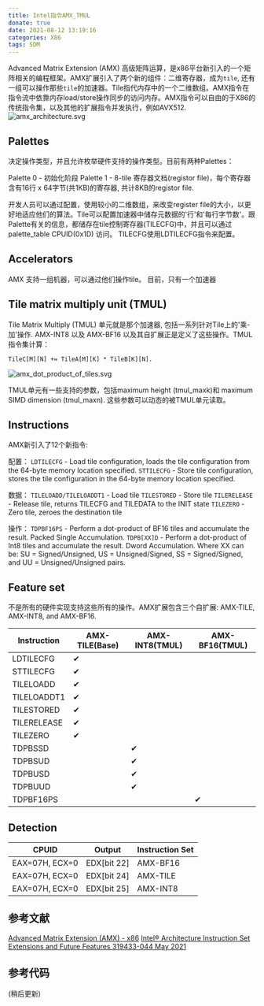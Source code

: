 ```yaml
---
title: Intel指令AMX_TMUL
donate: true
date: 2021-08-12 13:19:16
categories: X86
tags: SDM
---
```


Advanced Matrix Extension (AMX) 高级矩阵运算，是x86平台新引入的一个矩阵相关的编程框架。AMX扩展引入了两个新的组件：二维寄存器，成为`tile`, 还有一组可以操作那些`tile`的加速器。Tile指代内存中的一个二维数组。AMX指令在指令流中依靠内存load/store操作同步的访问内存。AMX指令可以自由的于X86的传统指令集，以及其他的扩展指令并发执行，例如AVX512.
![amx_architecture.svg](amx_architecture.svg)

## Palettes

决定操作类型，并且允许枚举硬件支持的操作类型。目前有两种Palettes：

Palette 0 - 初始化阶段
Palette 1 - 8-tile 寄存器文档(registor file)，每个寄存器含有16行 x 64字节(共1KB)的寄存器, 共计8KB的registor file.

开发人员可以通过配置，使用较小的二维数组，来改变register file的大小，以更好地适应他们的算法。Tile可以配置加速器中储存元数据的'行'和'每行字节数'。跟Palette有关的信息，都储存在tile控制寄存器(TILECFG)中，并且可以通过palette_table CPUID(0x1D) 访问。 TILECFG使用LDTILECFG指令来配置。

## Accelerators

AMX 支持一组机器，可以通过他们操作tile。 目前，只有一个加速器

## Tile matrix multiply unit (TMUL)
Tile Matrix Multiply (TMUL) 单元就是那个加速器, 包括一系列针对Tile上的'乘-加'操作. AMX-INT8 以及 AMX-BF16 以及其自扩展正是定义了这些操作。TMUL指令集计算：
```
TileC[M][N] += TileA[M][K] * TileB[K][N].
```
![amx_dot_product_of_tiles.svg](amx_dot_product_of_tiles.svg)

TMUL单元有一些支持的参数，包括maximum height (tmul_maxk)和 maximum SIMD dimension (tmul_maxn). 这些参数可以动态的被TMUL单元读取。

## Instructions

AMX新引入了12个新指令:

配置：
`LDTILECFG` - Load tile configuration, loads the tile configuration from the 64-byte memory location specified.
`STTILECFG` - Store tile configuration, stores the tile configuration in the 64-byte memory location specified.

数据：
`TILELOADD/TILELOADDT1` - Load tile
`TILESTORED` - Store tile
`TILERELEASE` - Release tile, returns TILECFG and TILEDATA to the INIT state
`TILEZERO` - Zero tile, zeroes the destination tile

操作：
`TDPBF16PS` - Perform a dot-product of BF16 tiles and accumulate the result. Packed Single Accumulation.
`TDPB[XX]D` - Perform a dot-product of Int8 tiles and accumulate the result. Dword Accumulation.
Where XX can be: SU = Signed/Unsigned, US = Unsigned/Signed, SS = Signed/Signed, and UU = Unsigned/Unsigned pairs.

## Feature set
不是所有的硬件实现支持这些所有的操作。AMX扩展包含三个自扩展: AMX-TILE, AMX-INT8, and AMX-BF16.

|Instruction	| AMX-TILE(Base)	|AMX-INT8(TMUL)	|AMX-BF16(TMUL)	|
| ----- 	| ----- 		| -----		| -----		|
|LDTILECFG	|✔			| 		|		|
|STTILECFG	|✔			| 		|		|
|TILELOADD	|✔			| 		|		|
|TILELOADDT1	|✔			| 		|		|	
|TILESTORED	|✔			| 		|		|
|TILERELEASE	|✔			| 		|		|
|TILEZERO	|✔			| 		|		|
|TDPBSSD	|			|✔		|		|
|TDPBSUD	|			|✔		|		|
|TDPBUSD	|			|✔		|		|
|TDPBUUD	|			|✔		|		|
|TDPBF16PS	|			|		|✔		|

## Detection
|CPUID		|Output		|Instruction Set|
| ----- 	| ----- 	| -----		|
|EAX=07H, ECX=0	|EDX[bit 22]	|AMX-BF16	|
|EAX=07H, ECX=0	|EDX[bit 24]	|AMX-TILE	|
|EAX=07H, ECX=0	|EDX[bit 25]	|AMX-INT8	|

## 参考文献
[Advanced Matrix Extension (AMX) - x86](https://en.wikichip.org/wiki/x86/amx)
[Intel® Architecture Instruction Set Extensions and Future Features 319433-044 May 2021](architecture-instruction-set-extensions-programming-reference_20210812.pdf)

## 参考代码
(稍后更新)
